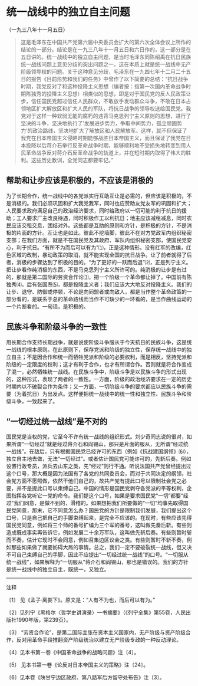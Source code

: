 # 统一战线中的独立自主问题  
（一九三八年十一月五日）  
  
> 这是毛泽东在中国共产党第六届中央委员会扩大的第六次全体会议上所作的结论的一部分。结论是在一九三八年十一月五日和六日作的，这一部分是在五日讲的。统一战线中的独立自主问题，是当时毛泽东同陈绍禹在抗日民族统一战线问题上意见分歧的突出问题之一。这在本质上就是统一战线中无产阶级领导权的问题。关于这种意见分歧，毛泽东在一九四七年十二月二十五日的报告《目前形势和我们的任务》中曾作了以下简要的总结：“抗日战争时期，我党反对了和这种投降主义思想（编者按：指第一次国内革命战争时期陈独秀的投降主义思想）相类似的思想，即是对于国民党的反人民政策让步，信任国民党超过信任人民群众，不敢放手发动群众斗争，不敢在日本占领地区扩大解放区和扩大人民的军队，将抗日战争的领导权送给国民党。我党对于这样一种软弱无能的腐朽的违背马克思列宁主义原则的思想，进行了坚决的斗争，坚决地执行了‘发展进步势力，争取中间势力，孤立顽固势力’的政治路线，坚决地扩大了解放区和人民解放军。这样，就不但保证了我党在日本帝国主义侵略时期能够战胜日本帝国主义，而且保证了我党在日本投降以后蒋介石举行反革命战争时期，能够顺利地不受损失地转变到用人民革命战争反对蒋介石反革命战争的轨道上，并在短时期内取得了伟大的胜利。这些历史教训，全党同志都要牢记。”   
  
## 帮助和让步应该是积极的，不应该是消极的

为了长期合作，统一战线中的各党派实行互助互让是必需的，但应该是积极的，不是消极的。我们必须巩固和扩大我党我军，同时也应赞助友党友军的巩固和扩大；人民要求政府满足自己的政治经济要求，同时给政府以一切可能的利于抗日的援助；工人要求厂主改良待遇，同时积极作工以利抗日；地主应该减租减息，同时农民应该交租交息，团结对外。这些都是互助的原则和方针，是积极的方针，不是消极的片面的方针。互让也是如此。彼此不挖墙脚，彼此不在对方党政军内组织秘密支部；在我们方面，就是不在国民党及其政府、军队内组织秘密支部，使国民党安心，利于抗日。“有所不为而后可以有为”⑴，正是这种情形。没有红军的改编，红色区域的改制，暴动政策的取消，就不能实现全国的抗日战争。让了前者就得了后者，消极的步骤达到了积极的目的。“为了更好的一跃而后退”⑵，正是列宁主义。把让步看作纯消极的东西，不是马克思列宁主义所许可的。纯消极的让步是有过的，那就是第二国际的劳资合作论⑶，把一个阶级一个革命都让掉了。中国前有陈独秀⑷，后有张国焘⑸，都是投降主义者；我们应该大大地反对投降主义。我们的让步、退守、防御或停顿，不论是向同盟者或向敌人，都是当作整个革命政策的一部分看的，是联系于总的革命路线而当作不可缺少的一环看的，是当作曲线运动的一个片断看的。一句话，是积极的。

## 民族斗争和阶级斗争的一致性

用长期合作支持长期战争，就是说使阶级斗争服从于今天抗日的民族斗争，这是统一战线的根本原则。在此原则下，保存党派和阶级的独立性，保存统一战线中的独立自主；不是因合作和统一而牺牲党派和阶级的必要权利，而是相反，坚持党派和阶级的一定限度的权利；这才有利于合作，也才有所谓合作。否则就是将合作变成了混一，必然牺牲统一战线。在民族斗争中，阶级斗争是以民族斗争的形式出现的，这种形式，表现了两者的一致性。一方面，阶级的政治经济要求在一定的历史时期内以不破裂合作为条件；又一方面，一切阶级斗争的要求都应以民族斗争的需要（为着抗日）为出发点。这样便把统一战线中的统一性和独立性、民族斗争和阶级斗争，一致起来了。

## “一切经过统一战线”是不对的

国民党是当权的党，它至今不许有统一战线的组织形式。刘少奇同志说的很对，如果所谓“一切经过”就是经过蒋介石和阎锡山，那只是片面的服从，无所谓“经过统一战线”。在敌后，只有根据国民党已经许可的东西（例如《抗战建国纲领》⑹），独立自主地去做，无法“一切经过”。或者估计国民党可能许可的，先斩后奏。例如设置行政专员，派兵去山东之类，先“经过”则行不通。听说法国共产党曾经提出过这个口号，那大概是因为法国有了各党的共同委员会，而对于共同决定的纲领，社会党方面不愿照做，依然干他们自己的，故共产党有提此口号以限制社会党之必要，并不是提此口号以束缚自己。中国的情形是国民党剥夺各党派的平等权利，企图指挥各党听它一党的命令。我们提这个口号，如果是要求国民党“一切”都要“经过”我们同意，是做不到的，滑稽的。如果想把我们所要做的“一切”均事先取得国民党同意，那末，它不同意怎么办？国民党的方针是限制我们发展，我们提出这个口号，只是自己把自己的手脚束缚起来，是完全不应该的。在现时，有些应该先得国民党同意，例如将三个师的番号扩编为三个军的番号，这叫做先奏后斩。有些则造成既成事实再告诉它，例如发展二十余万军队，这叫做先斩后奏。有些则暂时斩而不奏，估计它现时不会同意，例如召集边区议会之类。有些则暂时不斩不奏，例如那些如果做了就要妨碍大局的事情。总之，我们一定不要破裂统一战线，但又决不可自己束缚自己的手脚，因此不应提出“一切经过统一战线”的口号。“一切服从统一战线”，如果解释为“一切服从”蒋介石和阎锡山，那也是错误的。我们的方针是统一战线中的独立自主，既统一，又独立。   
  
------------------  

注释   

〔1〕 见《孟子·离娄下》。原文是：“人有不为也，而后可以有为。”   

〔2〕见列宁《黑格尔〈哲学史讲演录〉一书摘要》（《列宁全集》第55卷，人民出版社1990年版，第239页）。   

〔3〕 “劳资合作论”，是第二国际主张在资本主义国家内，无产阶级与资产阶级合作，反对用革命手段推翻资产阶级统治以建立无产阶级专政的一种反动理论。   

〔4〕见本书第一卷《中国革命战争的战略问题》注〔4〕。   

〔5〕 见本书第一卷《论反对日本帝国主义的策略》注〔24〕。   

〔6〕见本卷《陕甘宁边区政府、第八路军后方留守处布告》注〔3〕。   